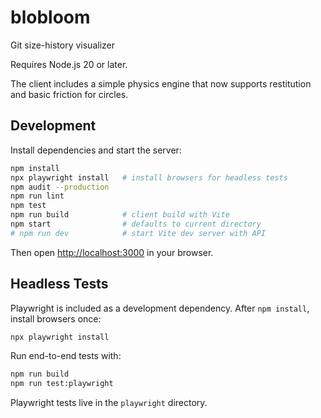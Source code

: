 # blobloom

Git size-history visualizer

Requires Node.js 20 or later.

The client includes a simple physics engine that now supports restitution and
basic friction for circles.

## Development

Install dependencies and start the server:

```bash
npm install
npx playwright install   # install browsers for headless tests
npm audit --production
npm run lint
npm test
npm run build            # client build with Vite
npm start                # defaults to current directory
# npm run dev            # start Vite dev server with API
```

Then open [http://localhost:3000](http://localhost:3000) in your browser.

## Headless Tests

Playwright is included as a development dependency. After `npm install`, install browsers once:

```bash
npx playwright install
```

Run end-to-end tests with:

```bash
npm run build
npm run test:playwright
```
Playwright tests live in the `playwright` directory.
